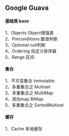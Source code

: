 ## Google Guava   

#### 基础类   base
1、Objects  Object增强类   
2、Preconditions 数值判断   
3、Optional  null判断  
4、Ordering 自定义排序器  
5、Range 区间


#### 集合
1、不可变集合 Immutable  
2、多重集合之 Multiset  
3、多重集合之 MultiMap  
4、双向map BiMap  
5、多重集合之 SortedMultiset  

#### 缓存
1、Cache 本地缓存